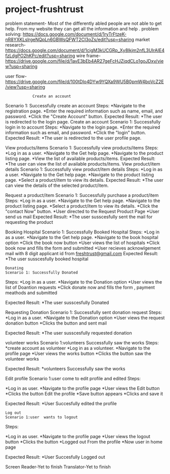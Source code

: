 # project-frushtrust
problem statement-
                Most of the differently abled people are not able to get help.
                From my website they can get all the information and help .
problem solving:
                https://docs.google.com/document/d/1ryTrFtzeK-nR8YXKLslrgeNQpLn6GBWsQFWT2CI3oZs/edit?usp=sharing
market research-
                https://docs.google.com/document/d/1cigM3kUCGRp_Xy8lkjm2nfL3UIrAIE4fzLdgPO2hKPc/edit?usp=sharing
wire frame-
               https://drive.google.com/file/d/1avE3bEb4AR27geFcHJZiqdCLo1goJDxv/view?usp=sharing

 user flow-
                https://drive.google.com/file/d/100tDlo4DYw9YQXa9WU5B0pmW4boVcZ2E/view?usp=sharing



                Create an account
Scenario 1: Successfully create an account
Steps:
   *Navigate to the registration page.
   *Enter the required information such as name, email, and password.
   *Click the "Create Account" button.
Expected Result:
   *The user is redirected to the login page.
Create an account
Scenario 1: Successfully login in to account
Steps:
   *Navigate to the login page.
   *Enter the required information such as email, and password.
   *Click the "login" button.
Expected Result:
   *The user is redirected to the user profile page.

   View products/items
Scenario 1: Successfully view products/items
Steps:
   *Log in as a user.
   *Navigate to the Get help page.
   *Navigate to the product listing page.
   *View the list of available products/items.
Expected Result:
   *The user can view the list of available products/items.
View product/item details
Scenario 1: Successfully view product/item details
Steps:
   *Log in as a user.
   *Navigate to the Get help page.
   *Navigate to the product listing page.
   *Select a product/item to view its details.
Expected Result:
   *The user can view the details of the selected product/item.

   Request a product/item
Scenario 1: Successfully purchase a product/item
Steps:
   *Log in as a user.
   *Navigate to the Get help page.
   *Navigate to the product listing page.
   *Select a product/item to view its details.
   *Click the "contact Now" button.
   *User directed to the Request Product Page
   *User send us mail
Expected Result:
   *The user susscesfully sent the mail for requesting the product

   Booking Hospital
   Scenario 1: Successfully Booked Hospital
 Steps:
   *Log in as a user.
   *Navigate to the Get help page.
   *Navigate to the book hospital option
   *Click the book now button
   *User views the list of hospitals
   *Click book now and fills the form  and submitted
   *User recieves acknowlgement mail with 8 digit applicant id from freshtrust@gmail.com
Expected Result:
   *The user susscesfully booked hospital

    Donating 
    Scenario 1: Successfully Donated
 Steps:
   *Log in as a user.
   *Navigate to the Donation option
   *User views the list of Doantion requests
   *Click donate now and fills the form , payment meathods and submitted

   Expected Result:
   *The user susscesfully Donated


   Requesting Donation
    Scenario 1: Successfully sent donation request
 Steps:
   *Log in as a user.
   *Navigate to the Donation option
   *User views the request donation button
   *Clicks the button and sent mail

   Expected Result:
   *The user susscesfully requested donation

volunteer works
    Scenario 1:volunteers Successfully saw the works
 Steps:
   *create account as volunteer
   *Log in as a volunteer.
   *Navigate to the profile page
   *User views the works button
   *Clicks the button saw the volunteer works

   Expected Result:
   *volunteers Successfully saw the works


   Edit profile
    Scenario 1:user come to edit profile and edited
 Steps:
   
   *Log in as user.
   *Navigate to the profile page
   *User views the Edit button
   *Clicks the button Edit the profile
   *Save button appears 
   *Clicks and save it

   Expected Result:
   *User Succesfully edited the profile

    Log out
    Scenario 1:user  wants to logout
 Steps:
   
   *Log in as user.
   *Navigate to the profile page
   *User views the logout button
   *Clicks the button
   *Logged out From the profile 
   *Now user in home page

   Expected Result:
   *User Succesfully Logged out

Screen Reader-Yet to finish
Translator-Yet to finish
